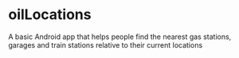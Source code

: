 # oilLocations
A basic Android app that helps people find the nearest gas stations, garages and train stations relative to their current locations
